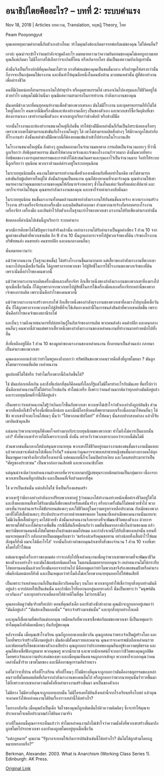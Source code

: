 # อนาธิปไตยคืออะไร? – บทที่ 2: ระบบค่าแรง

Nov 18, 2018 | Articles บทความ, Translation, ทฤษฎี Theory, ไทย





Peam Pooyongyut

คุณเคยหยุดถามคำถามนี้กับตัวเองบ้างไหม: ทำไมคุณถึงต้องเกิดมาจากพ่อกับแม่ของคุณ ไม่ใช่คนอื่น?

เอาล่ะ คุณน่าจะเข้าใจว่าผมกำลังจะพูดถึงอะไร ผมหมายความว่าความยินยอมของคุณไม่เคยถูกถามเลย คุณก็แค่เกิดมา ไม่มีโอกาสได้เลือกว่าจะเกิดที่ไหน หรือเกิดจากใคร มันเป็นแค่ความบังเอิญเท่านั้น

ดังนั้นจึงเป็นเรื่องปกติที่คุณเกิดมาไม่รวย บางทีพ่อแม่ของคุณเป็นชนชั้นกลาง หรือถ้าพูดให้ตรงกว่านั้น ก็อาจจะเป็นกลุ่มคนใช้แรงงาน และนั่นทำให้คุณคือหนึ่งในคนนับล้าน มวลชนเหล่านั้น ผู้ที่ต้องทำงานเพื่อดำรงชีวิต

คนที่มีเงินหน่อยก็สามารถเอาเงินไปทำธุรกิจ หรืออุตสาหกรรมได้ เขาเอาเงินไปลงทุนและใช้ชีวิตอยู่ได้ด้วยกำไร แต่คุณไม่มีเงินนี่นา คุณมีแค่ความสามารถในการทำงาน กำลังแรงงานของคุณ

มันเคยมีช่วงเวลาที่คนทุกคนทำงานเพื่อตัวของพวกเขาเอง มันไม่มีโรงงาน และอุตสาหกรรมก็ยังไม่ได้ใหญ่โตอะไร คนพวกนี้มีเครื่องมือและห้องทำงานเล็กๆ เป็นของตัวเอง และพวกเขาก็ซื้อวัตถุดิบที่เขาต้องการมาเอง เขาทำงานเพื่อตัวเอง พวกเขาถูกเรียกว่าช่างศิลป์ หรือช่างฝีมือ

จากนั้นโรงงานและห้องทำงานขนาดใหญ่ก็เกิดขึ้น ทำให้ช่างฝีมือเหล่านั้นก็เริ่มเป็นอิสระน้อยลงเรื่อยๆ เพราะพวกเขาไม่สามารถแข่งขันกับโรงงานใหญ่ๆ ได้ เขาไม่สามารถผลิตสิ่งต่างๆ ให้มีราคาถูกได้เท่ากับที่โรงงานทำ ดังนั้นเหล่าช่างฝีมือพวกนี้ก็ต้องยอมแพ้แล้วเข้าไปทำงานในโรงงานเสีย

ในโรงงานขนาดใหญ่นั้น สิ่งต่างๆ ถูกผลิตออกมาในจำนวนมหาศาล การผลิตเป็นจำนวนเยอะๆ ที่ว่านี้ถูกเรียกว่า ลัทธิอุตสาหกรรม มันทำให้พวกนายจ้างและเจ้าของโรงงานร่ำรวยมาก ดังนั้นพวกที่ทรงอิทธิพลของวงการอุตสาหกรรมและการค้าก็ได้สะสมเงินตราและทุนเอาไว้เป็นจำนวนมาก จึงทำให้ระบบนี้ถูกเรียกว่า ทุนนิยม พวกเราล้วนแต่ดำรงอยู่ในระบบทุนนิยม

ในระบบทุนนิยมนั้น คนงานไม่สามารถทำงานเพื่อตัวเองเหมือนกับที่เคยทำในอดีต เขาไม่สามารถแข่งขันกับผู้ผลิตรายใหญ่ได้ ดังนั้นถ้าคุณเป็นคนงาน คุณก็ต้องหาคนที่จะมาจ้างคุณ คุณทำงานให้เขา หมายความว่าคุณมอบแรงงานของคุณให้กับนายจ้างหลายๆ ชั่วโมงในแต่ละวันหรือแต่ละสัปดาห์ และเขาก็จะจ่ายเงินให้คุณ คุณขายกำลังแรงงานของคุณ และเขาก็จ่ายค่าแรงกลับคืนมา

ในระบบทุนนิยม ชนชั้นแรงงานทั้งหมดล้วนแต่ขายกำลังแรงงานให้กันชนชั้นนายจ้าง พวกแรงงานสร้างโรงงาน สร้างเครื่องจักรและเครื่องมือ และผลิตสินค้าออกมา ส่วนพวกนายจ้างก็ครอบครองโรงงาน เครื่องจักร เครื่องมือ และสินค้าไว้กับตัวเองในฐานะกำไรของพวกเขา แรงงานได้รับเพียงค่าแรงเท่านั้น

ข้อตกลงที่ดำเนินไปเช่นนี้ถูกเรียกว่า ระบบค่าแรง

พวกมีการศึกษาได้ไขปัญหาว่าแท้จริงแล้วนั้น เหล่าแรงงานได้รับค่าแรงเป็นมูลค่าเพียง 1 ส่วน 10 จากมูลค่าของสินค้าที่พวกเขาผลิต อีก 9 ส่วน 10 นั้นถูกแบ่งกระจายไปสู่พวกเจ้าของที่ดิน เจ้าของโรงงาน บริษัทขนส่ง คนขายส่ง คนขายปลีก และคนกลางคนอื่นๆ

นั่นหมายความว่า:

แม้ว่าพวกคนงาน (ในฐานะชนชั้น) ได้สร้างโรงงานขึ้นมามากมาย แต่เสี้ยวของกำลังแรงงานที่พวกเขาลงแรงไปทุกเมื่อเชื่อวันนั้น ได้ถูกพรากจากพวกเขา ไปสู่สิทธิ์ในการใช้โรงงานของพวกเจ้าของที่ดิน เพราะนั่นคือกำไรของคนพวกนี้

แม้ว่าพวกแรงงานจะผลิตเครื่องมือและเครื่องจักร อีกเสี้ยวหนึ่งของกำลังแรงงานของพวกเขาที่ลงแรงไปทุกเมื่อเชื่อวันนั้น ก็ได้ถูกพรากจากพวกเขาไปสู่สิทธิ์ในการใช้เครื่องมือและเครื่องจักรเหล่านี้ของพวกเจ้าของการผลิต เพราะนั่นคือกำไรของคนพวกนี้

แม้ว่าพวกแรงงานจะสร้างทางรถไฟ อีกเสี้ยวหนึ่งของกำลังแรงงานของพวกเขาที่ลงแรงไปทุกเมื่อเชื่อวันนั้น ก็ได้ถูกพรากจากพวกเขาไปสู่สิทธิ์ที่จะใช้เส้นทางเหล่านี้ในการขนส่งสินค้าที่พวกเขาผลิตขึ้น เพราะนั่นคือกำไรของเจ้าของสถานีรถไฟ

และอื่นๆ รวมถึงนายธนาคารที่ปล่อยเงินกู้ในกับเจ้าของการผลิต พวกคนค้าส่ง คนค้าปลีก และคนกลางคนอื่นๆ คนพวกนี้ล้วนแต่พรากเสี้ยวหนึ่งของกำลังแรงงานของเหล่าคนงานที่ทำงานมาอย่างหนักไปทั้งสิ้น

สิ่งที่เหลืออยู่ก็คือ 1 ส่วน 10 ของมูลค่าของแรงงานของเหล่าคนงาน ที่กลายมาเป็นส่วนแบ่ง กลายมาเป็นค่าแรงของพวกเขา

คุณคงเดาออกแล้วล่ะว่าทำไมพรูดองถึงบอกว่า ทรัพย์สินของพวกคนรวยคือสิ่งที่ถูกขโมยมา ? มันถูกขโมยมาจากคนที่ผลิต เหล่าคนงาน

ดูแปลกดีไม่ใช่หรือ ว่าทำไมเรื่องพวกนี้ถึงเกิดขึ้นได้?

ใช่ มันแปลกเหลือเกิน และสิ่งที่แปลกที่สุดก็คือคนทั้งโลกก็รู้แต่ไม่มีใครทำอะไรกับมันเลย ที่แย่ไปกว่านั้นคือเหล่าคนงานก็ไม่ได้ทำอะไรเช่นกัน ทำไมน่ะหรือ ก็เพราะว่าคนส่วนมากคิดว่าทุกอย่างมันดีอยู่แล้ว และระบบทุนนิยมที่ว่านี้ก็ดีอยู่แล้ว

เป็นเพราะว่าเหล่าคนงานไม่รู้ว่าเกิดอะไรขึ้นกับพวกเขา พวกเขาไม่เข้าใจว่าตัวเองกำลังถูกปล้นชิง ส่วนพวกที่เหลือก็เข้าใจเรื่องนี้เพียงเล็กน้อย และเมื่อมีใครสักคนที่พยายามบอกเรื่องนี้ออกมาให้คนอื่นๆ ได้ฟัง พวกเขาก็จะตะโกนใส่คนๆ นั้นว่า “ไอ้พวกอนาธิปไตย!” ทำให้คนๆ นั้นสงบปากสงบคำลง แล้วก็จับเขายัดเข้าคุกเสีย

แน่นอนว่าพวกนายทุนก็พึงพอใจอย่างมากกับระบบทุนนิยมของพวกเขา ทำไมถึงไม่ควรเป็นแบบนั้นเล่า? ทั้งที่พวกเขาร่ำรวยได้ก็เพราะระบบนี้ ดังนั้น อย่าหวังว่าพวกเขาจะบอกว่าระบบนี้มันไม่ดี

ส่วนพวกชนชั้นกลางก็สนับสนุนพวกนายทุน พวกเขาก็ใช้ชีวิตอยู่บนแรงงานของชนชั้นแรงงานนั่นแหละ แล้วพวกเขาจะคัดค้านไปเพื่ออะไรกัน? แน่นอนว่าคุณอาจจะพบเหล่าชายหญิงชนชั้นกลางบางคนได้ลุกขึ้นมาพูดความจริงเกี่ยวกับเรื่องเหล่านี้ แต่คนแบบนี้ก็จะโดนปิดปากเงียบ และโดนสบประมาทว่าเป็น “ศัตรูของประชาชน” เป็นพวกก่อกวนเสียสติ และพวกอนาธิปไตย

แต่คุณน่าจะคิดว่าเหล่าคนงานต่างหากที่ควรจะออกมาปฏิเสธทุนระบบนิยมก่อนเป็นกลุ่มแรก เนื่องจากพวกเขาเป็นคนที่ถูกปล้นชิง และเป็นคนที่เจ็บปวดมากที่สุด

ใช่ ควรเป็นเช่นนั้น แต่กลับไม่ใช่ ซึ่งเป็นเรื่องแสนเศร้า

พวกเขารู้ว่ามีบางอย่างกำลังเอาเปรียบพวกเขาอยู่ รู้ว่าตนเองได้ทำงานอย่างหนักเพื่อดำรงชีวิตอยู่ให้ได้ และสิ่งตอบแทนที่เขาได้รับมามันก็เพียงพอสำหรับแค่นั้นจริงๆ หรือบางครั้งมันก็ไม่พอด้วยซ้ำไป พวกเขาเห็นว่าเหล่านายจ้างได้ขับรถยนต์แพงๆ และใช้ชีวิตอยู่ในความหรูหราเหลือประมาณ กับเมียของพวกเขาที่ได้ใส่เสื้อผ้าแพงๆ ประดับประดาร่างกายด้วยเพชรพลอย ในขณะที่เหล่าเมียของคนงานนั้นแทบจะไม่มีเงินซื้อเสื้อผ้าถูกๆ มาใส่ด้วยซ้ำ ดังนั้นเหล่าคนงานจึงหาทางที่จะพัฒนาชีวิตของตัวเอง ด้วยการพยายามให้ตัวเองได้ค่าแรงเพิ่มขึ้น กรณีนี้มันก็เหมือนกับว่า ผมตื่นขึ้นมากลางดึกในบ้านของผม แล้วพบว่ามีขอทานคนหนึ่งได้ขโมยของในบ้านของผมไปหมด และกำลังจะหนีไปกับสิ่งของเหล่านั้น แทนที่ผมจะหยุดเขาไว้ กลับกลายเป็นผมพูดกับเขาว่า ‘ขอร้องล่ะครับคุณขอทาน อย่างน้อยทิ้งเสื้อผ้าไว้ให้ผมสักชุดก็ยังดี ผมจะได้มีอะไรใส่’ จากนั้นก็กล่าวคำขอบคุณถ้าเขาทิ้งสิ่งของจำนวน 1 ส่วน 10 จากที่เขาขโมยไปไว้ให้ผม

แต่ผมจะพูดถึงเรื่องราวของผมต่อ เราจะกลับไปที่เหล่าคนงานเพื่อดูว่าพวกเขาพยายามที่จะพัฒนาชีวิตของตัวเองอย่างไร และมันได้ผลน้อยนิดแค่ไหน ในตอนนี้ผมอยากบอกคุณว่า เหล่าคนงานไม่ได้กระทืบไอ้ขอทานคนนั้นแล้วเหวี่ยงมันออกจากบ้านไป นี่คือเหตุผลว่าทำไมพวกเขาจึงร้องขอขนมปังหรือค่าแรงเพิ่มอีกนิดหน่อยก็ยังดี และเป็นเหตุผลว่าทำไมถึงไม่เหวี่ยงพวกนายทุนออกไปให้พ้นเสียที

เป็นเพราะว่าเหล่าคนงานก็เป็นเช่นเดียวกับคนอื่นๆ บนโลก พวกเขาถูกทำให้เชื่อว่าทุกสิ่งทุกอย่างมันดีอยู่แล้ว ควรปล่อยให้เป็นเช่นนั้น และถ้ามีอะไรที่ออกนอกลู่นอกทางล่ะก็ นั่นเป็นเพราะว่า “มนุษย์มันเลวกันเอง” และทุกอย่างจะคลี่คลายไปด้วยดีในที่สุด ไม่ว่ากรณีใดๆ

คุณลองคิดดูว่ามันจริงหรือเปล่า ตอนที่คุณยังเด็ก และยังช่างซักช่างถาม คุณมักจะถูกบอกอยู่เสมอว่า “มันดีอยู่แล้ว” “มันต้องเป็นแบบนั้น” “พระเจ้าสร้างมาเช่นนั้น” และทุกสิ่งทุกอย่างโอเคดี

และคุณก็เชื่อตามที่พ่อกับแม่บอกคุณ เหมือนกับที่พวกเขาเชื่อพ่อกับแม่ของพวกเขา นี่เป็นเหตุผลว่าทำไมคุณถึงยังคิดเหมือนๆ กันกับปู่ของคุณ

หลังจากนั้น เมื่อคุณเข้าโรงเรียน คุณก็ถูกบอกแบบเดียวกัน คุณถูกสอนว่าพระเจ้าเป็นผู้สร้างโลก และโลกที่พระเจ้าสร้างก็ดีงามอยู่แล้ว มันต้องมีทั้งคนรวยและคนจน คุณควรจะเคารพนับถือเหล่าคนรวย และหัดยอมรับโชคชะตาของตัวเองเสียบ้าง คุณถูกบอกว่าประเทศของคุณยืนอยู่ข้างความยุติธรรม และคุณก็ต้องเชื่อฟังกฎหมาย พวกคุณครู พวกนักบวช และพวกนักเทศน์ก็จะบอกว่าชีวิตของคุณถูกลิขิตโดยพระเจ้าและความประสงค์ของเขา และเมื่อคุณเห็นคนจนถูกลากเข้าคุก พวกเขาก็จะบอกคุณว่าคนเหล่านั้นชั่วร้าย เขาขโมยของ และนี่คืออาชญกรรมอันร้ายแรง

แต่ไม่ว่าจะที่บ้าน หรือที่โรงเรียน หรือที่ไหนๆ ก็ไม่มีทางที่คุณจะถูกบอกว่ามันคืออาชญกรรมของเหล่าคนรวยที่ขโมยผลผลิตที่เกิดจากกำลังแรงงานของคนอื่นไป หรือถูกบอกว่าพวกนายทุนนั้นร่ำรวยขึ้นมาได้ก็เพราะพวกเขาเอาความมั่งคั่งที่เหล่าแรงงานสร้างขึ้นมา มาเป็นของตัวเอง

ไม่มีทาง ไม่มีทางที่คุณจะถูกบอกแบบนั้น ไม่มีใครเคยได้ยินสิ่งเหล่านี้จากโรงเรียนหรือโบสถ์ แล้วคุณจะคาดหวังให้เหล่าคนงานได้ยินเรื่องราวเหล่านี้ได้อย่างไร?

ในทางกลับกัน เมื่อคุณยังเป็นเด็ก จิตใจของคุณก็ถูกเติมเต็มไปด้วความคิดผิดๆ ซึ่งจะทำให้คุณจะประหลาดใจเหลือประมาณถ้าได้ยินความจริง

บางทีในตอนนี้คุณอาจจะเห็นแล้วว่า ทำไมเหล่าคนงานถึงไม่เข้าใจว่าความมั่งคั่งที่พวกเขาสร้างขึ้นมาถึงถูกขโมยไปจากพวกเขา และยังคงถูกขโมยอยู่ทุกเมื่อเชื่อวัน

“แต่กฏหมาย” คุณถาม “รัฐบาลจะยอมให้เกิดการปล้นชิงเช่นนี้ได้อย่างไร? มันไม่ได้ถูกห้ามโดยกฏหมายหรอกหรือ?”



Berkman, Alexander. 2003. What is Anarchism (Working Class Series 1). Edinburgh: AK Press.



[Original Link](https://www.dindeng.com/what-is-anarchy-2/)